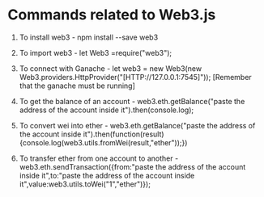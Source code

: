 # Commands related to Web3.js

1. </b> To install web3 </b> - npm install --save web3
2. To import web3 - let Web3 =require("web3");
3. To connect with Ganache - let web3 = new Web3(new Web3.providers.HttpProvider("[HTTP://127.0.0.1:7545]")); [Remember that the ganache must be running]

4. To get the balance of an account - web3.eth.getBalance("paste the address of the account inside it").then(console.log);

5. To convert wei into ether - web3.eth.getBalance("paste the address of the account inside it").then(function(result) {console.log(web3.utils.fromWei(result,"ether"));})  

6. To transfer ether from one account to another - web3.eth.sendTransaction({from:"paste the address of the account inside it",to:"paste the address of the account inside it",value:web3.utils.toWei("1","ether")});
